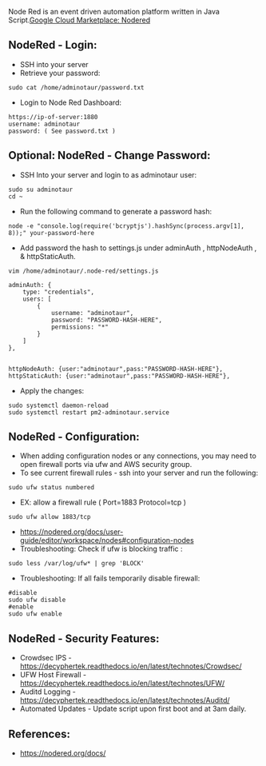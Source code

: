 Node Red is an event driven automation platform written in Java Script.[Google Cloud Marketplace: Nodered ]()

NodeRed - Login:
-----------------
* SSH into your server 
* Retrieve your password:
```
sudo cat /home/adminotaur/password.txt
```
* Login to Node Red Dashboard:
```
https://ip-of-server:1880
username: adminotaur
password: ( See password.txt )
```

Optional: NodeRed - Change Password:
--------------------------
* SSH Into your server and login to as adminotaur user:
```
sudo su adminotaur
cd ~
```
* Run the following command to generate a password hash:
```
node -e "console.log(require('bcryptjs').hashSync(process.argv[1], 8));" your-password-here
```
* Add password the hash to settings.js under adminAuth , httpNodeAuth , & httpStaticAuth.
```
vim /home/adminotaur/.node-red/settings.js

adminAuth: {
    type: "credentials",
    users: [
        {
            username: "adminotaur",
            password: "PASSWORD-HASH-HERE",
            permissions: "*"
        }
    ]
},


httpNodeAuth: {user:"adminotaur",pass:"PASSWORD-HASH-HERE"},
httpStaticAuth: {user:"adminotaur",pass:"PASSWORD-HASH-HERE"},
```
* Apply the changes:
```
sudo systemctl daemon-reload
sudo systemctl restart pm2-adminotaur.service
```

NodeRed - Configuration:
------------------------
* When adding configuration nodes or any connections, you may need to open firewall ports via ufw and AWS security group.
* To see current firewall rules - ssh into your server and run the following:
```
sudo ufw status numbered
```
* EX: allow a firewall rule ( Port=1883 Protocol=tcp )
```
sudo ufw allow 1883/tcp 
```
* https://nodered.org/docs/user-guide/editor/workspace/nodes#configuration-nodes
* Troubleshooting: Check if ufw is blocking traffic : 
```
sudo less /var/log/ufw* | grep 'BLOCK'
```
* Troubleshooting: If all fails temporarily disable firewall:
```
#disable
sudo ufw disable 
#enable 
sudo ufw enable 
```

NodeRed - Security Features:
--------------------------
* Crowdsec IPS - https://decyphertek.readthedocs.io/en/latest/technotes/Crowdsec/
* UFW Host Firewall - https://decyphertek.readthedocs.io/en/latest/technotes/UFW/
* Auditd Logging - https://decyphertek.readthedocs.io/en/latest/technotes/Auditd/
* Automated Updates - Update script upon first boot and at 3am daily.

References:
------------

* https://nodered.org/docs/
